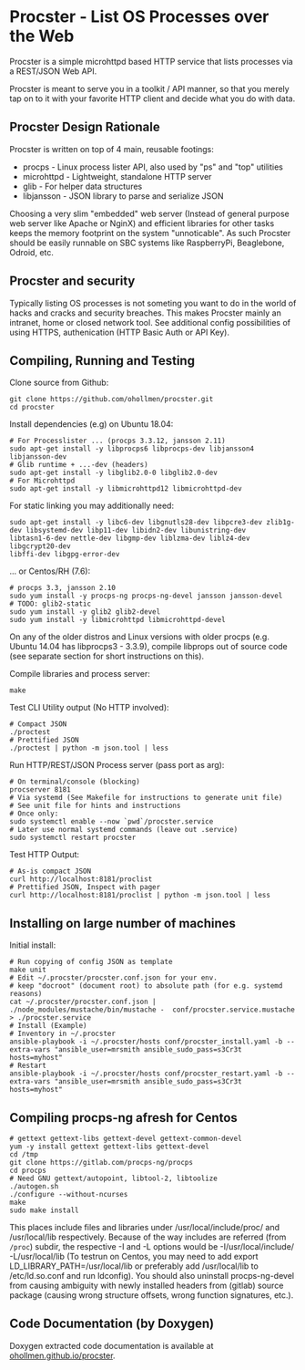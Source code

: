 # Procster - List OS Processes over the Web

Procster is a simple microhttpd based HTTP service that lists
processes via a REST/JSON Web API.

Procster is meant to serve you in a toolkit / API manner, so that
you merely tap on to it with your favorite HTTP client and decide what
you do with data.
<!--, but Procster also ships with a small test-nature Web
GUI to graphically get hang of what data Procsster can provide.
-->

## Procster Design Rationale

Procster is written on top of 4 main, reusable footings:
- procps - Linux process lister API, also used by "ps" and "top" utilities
- microhttpd - Lightweight, standalone HTTP server
- glib - For helper data structures
- libjansson - JSON library to parse and serialize JSON

Choosing a very slim "embedded" web server (Instead of general purpose
web server like Apache or NginX) and efficient libraries for other tasks
keeps the memory footprint on the system "unnoticable".
As such Procster should be easily runnable on SBC systems like RaspberryPi,
Beaglebone, Odroid, etc.

## Procster and security

Typically listing OS processes is not someting you want to do in the world
of hacks and cracks and security breaches. This makes Procster mainly an
intranet, home or closed network tool.
See additional config possibilities of using HTTPS, authenication (HTTP
Basic Auth or API Key).

## Compiling, Running and Testing

Clone source from Github:
```
git clone https://github.com/ohollmen/procster.git
cd procster
```
Install dependencies (e.g) on Ubuntu 18.04:
```
# For Processlister ... (procps 3.3.12, jansson 2.11)
sudo apt-get install -y libprocps6 libprocps-dev libjansson4 libjansson-dev
# Glib runtime + ...-dev (headers)
sudo apt-get install -y libglib2.0-0 libglib2.0-dev
# For Microhttpd
sudo apt-get install -y libmicrohttpd12 libmicrohttpd-dev
```
For static linking you may additionally need:
```
sudo apt-get install -y libc6-dev libgnutls28-dev libpcre3-dev zlib1g-dev libsystemd-dev libp11-dev libidn2-dev libunistring-dev
libtasn1-6-dev nettle-dev libgmp-dev liblzma-dev liblz4-dev libgcrypt20-dev
libffi-dev libgpg-error-dev
```

... or Centos/RH (7.6):
```
# procps 3.3, jansson 2.10
sudo yum install -y procps-ng procps-ng-devel jansson jansson-devel
# TODO: glib2-static
sudo yum install -y glib2 glib2-devel
sudo yum install -y libmicrohttpd libmicrohttpd-devel
```
On any of the older distros and Linux versions with older procps (e.g. Ubuntu 14.04 has libprocps3 - 3.3.9), compile libprops
out of source code (see separate section for short instructions on this).

Compile libraries and process server:

```
make
```
Test CLI Utility output (No HTTP involved):
```
# Compact JSON
./proctest
# Prettified JSON
./proctest | python -m json.tool | less
```
Run HTTP/REST/JSON Process server (pass port as arg):
```
# On terminal/console (blocking)
procserver 8181
# Via systemd (See Makefile for instructions to generate unit file)
# See unit file for hints and instructions
# Once only:
sudo systemctl enable --now `pwd`/procster.service
# Later use normal systemd commands (leave out .service)
sudo systemctl restart procster
```
Test HTTP Output:
```
# As-is compact JSON
curl http://localhost:8181/proclist
# Prettified JSON, Inspect with pager
curl http://localhost:8181/proclist | python -m json.tool | less
```
## Installing on large number of machines

Initial install:
```
# Run copying of config JSON as template
make unit
# Edit ~/.procster/procster.conf.json for your env.
# keep "docroot" (document root) to absolute path (for e.g. systemd reasons)
cat ~/.procster/procster.conf.json | ./node_modules/mustache/bin/mustache -  conf/procster.service.mustache > ./procster.service
# Install (Example)
# Inventory in ~/.procster
ansible-playbook -i ~/.procster/hosts conf/procster_install.yaml -b --extra-vars "ansible_user=mrsmith ansible_sudo_pass=s3Cr3t hosts=myhost"
# Restart
ansible-playbook -i ~/.procster/hosts conf/procster_restart.yaml -b --extra-vars "ansible_user=mrsmith ansible_sudo_pass=s3Cr3t hosts=myhost"
```
## Compiling procps-ng afresh for Centos

```
# gettext gettext-libs gettext-devel gettext-common-devel
yum -y install gettext gettext-libs gettext-devel
cd /tmp
git clone https://gitlab.com/procps-ng/procps
cd procps
# Need GNU gettext/autopoint, libtool-2, libtoolize
./autogen.sh
./configure --without-ncurses
make
sudo make install
```
This places include files and libraries under /usr/local/include/proc/ and /usr/local/lib respectively.
Because of the way includes are referred (from `/proc`) subdir, the respective -I and -L options would be
-I/usr/local/include/ -L/usr/local/lib (To testrun on Centos, you may need to add export LD_LIBRARY_PATH=/usr/local/lib or
preferably add /usr/local/lib to /etc/ld.so.conf and run ldconfig). You should also uninstall procps-ng-devel from
causing ambiguity with newly installed headers from (gitlab) source package (causing wrong structure offsets,
wrong function signatures, etc.).

## Code Documentation (by Doxygen)

Doxygen extracted code documentation is available at [ohollmen.github.io/procster](https://ohollmen.github.io/procster/).

